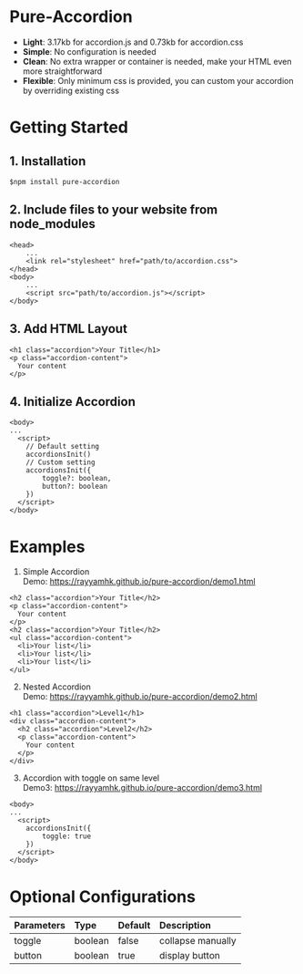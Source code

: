 # Pure-Accordion
- **Light**: 3.17kb for accordion.js and 0.73kb for accordion.css
- **Simple**: No configuration is needed
- **Clean**: No extra wrapper or container is needed, make your HTML even more straightforward
- **Flexible**: Only minimum css is provided, you can custom your accordion by overriding existing css

# Getting Started

## 1. Installation
`$npm install pure-accordion`

## 2. Include files to your website from node_modules
```
<head>
    ...
    <link rel="stylesheet" href="path/to/accordion.css">
</head>
<body>
    ...
    <script src="path/to/accordion.js"></script>
</body>
```
## 3. Add HTML Layout
```
<h1 class="accordion">Your Title</h1>
<p class="accordion-content">
  Your content
</p>
```

## 4. Initialize Accordion
```
<body>
...
  <script>
    // Default setting
    accordionsInit()
    // Custom setting
    accordionsInit({
        toggle?: boolean,
        button?: boolean
    })
  </script>
</body>
```

# Examples
1. Simple Accordion\
Demo: https://rayyamhk.github.io/pure-accordion/demo1.html
```
<h2 class="accordion">Your Title</h2>
<p class="accordion-content">
  Your content
</p>
<h2 class="accordion">Your Title</h2>
<ul class="accordion-content">
  <li>Your list</li>
  <li>Your list</li>
  <li>Your list</li>
</ul>
```
2. Nested Accordion\
Demo: https://rayyamhk.github.io/pure-accordion/demo2.html
```
<h1 class="accordion">Level1</h1>
<div class="accordion-content">
  <h2 class="accordion">Level2</h2>
  <p class="accordion-content">
    Your content
  </p>
</div>
```
3. Accordion with toggle on same level\
Demo3: https://rayyamhk.github.io/pure-accordion/demo3.html
```
<body>
...
  <script>
    accordionsInit({
        toggle: true
    })
  </script>
</body>
```

# Optional Configurations
| Parameters   | Type      | Default | Description      |
|:------------ |:----------|:--------|:-----------------|
| toggle       | boolean   | false   | collapse manually|
| button       | boolean   | true    | display button   |
